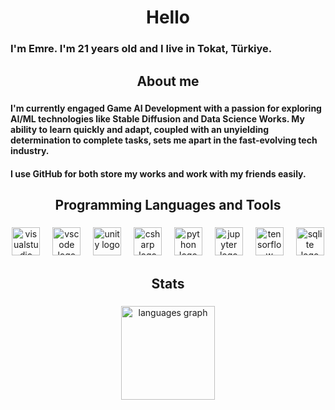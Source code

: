 <h1 align="center">Hello</h1>

###

<h3 align="left">I'm Emre. I'm 21 years old and I live in Tokat, Türkiye.</h3>

###

<h2 align="center">About me</h2>

###

<h4 align="left">I'm currently engaged Game AI Development with a passion for exploring AI/ML technologies like Stable Diffusion and Data Science Works. My ability to learn quickly and adapt, coupled with an unyielding determination to complete tasks, sets me apart in the fast-evolving tech industry.</h4>

<h4 align="left">I use GitHub for both store my works and work with my friends easily.</h4>

###

<h2 align="center">Programming Languages and Tools</h2>

###

<div align="center">
  <img src="https://skillicons.dev/icons?i=visualstudio" height="45" alt="visualstudio logo"  />
  <img width="12" />
  <img src="https://cdn.simpleicons.org/visualstudiocode/007ACC" height="45" alt="vscode logo"  />
  <img width="12" />
  <img src="https://skillicons.dev/icons?i=unity" height="45" alt="unity logo"  />
  <img width="12" />
  <img src="https://cdn.jsdelivr.net/gh/devicons/devicon/icons/csharp/csharp-original.svg" height="45" alt="csharp logo"  />
  <img width="12" />
  <img src="https://cdn.jsdelivr.net/gh/devicons/devicon/icons/python/python-original.svg" height="45" alt="python logo"  />
  <img width="12" />
  <img src="https://cdn.jsdelivr.net/gh/devicons/devicon/icons/jupyter/jupyter-original-wordmark.svg" height="45" alt="jupyter logo"  />
  <img width="12" />
  <img src="https://cdn.jsdelivr.net/gh/devicons/devicon/icons/tensorflow/tensorflow-original.svg" height="45" alt="tensorflow logo"  />
  <img width="12" />
  <img src="https://cdn.jsdelivr.net/gh/devicons/devicon/icons/sqlite/sqlite-original.svg" height="45" alt="sqlite logo"  />
</div>

###

<h2 align="center">Stats</h2>

###

<div align="center">
  <img src="https://github-readme-stats.vercel.app/api/top-langs?username=emre570&locale=en&hide_title=true&layout=compact&card_width=320&langs_count=5&theme=nightowl&hide_border=true&order=2" height="150" alt="languages graph"  />
</div>

###
